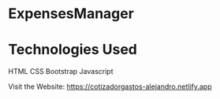 # ExpensesManager
# Technologies Used
HTML CSS Bootstrap Javascript 

Visit the Website: https://cotizadorgastos-alejandro.netlify.app
